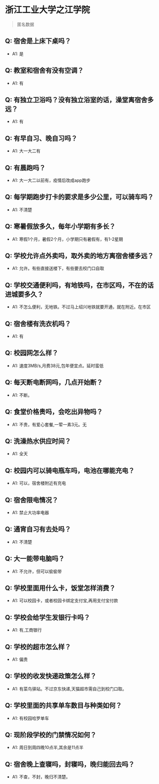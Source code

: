 # 浙江工业大学之江学院
> 匿名数据
## Q: 宿舍是上床下桌吗？
- A1: 是
## Q: 教室和宿舍有没有空调？
- A1: 有
## Q: 有独立卫浴吗？没有独立浴室的话，澡堂离宿舍多远？
- A1: 有
## Q: 有早自习、晚自习吗？
- A1: 大一大二有
## Q: 有晨跑吗？
- A1: 大一大二以前有，疫情后改成app跑步
## Q: 每学期跑步打卡的要求是多少公里，可以骑车吗？
- A1: 不清楚
## Q: 寒暑假放多久，每年小学期有多长？
- A1: 寒假1个月，暑假2个月，小学期只有暑假有，有1-2星期
## Q: 学校允许点外卖吗，取外卖的地方离宿舍楼多远？
- A1: 允许。有些直接送楼下，有些要去校门口自取
## Q: 学校交通便利吗，有地铁吗，在市区吗，不在的话进城要多久？
- A1: 不怎么便利，无地铁。不过马上绍兴地铁就要开通，就在附近。在市区
## Q: 宿舍楼有洗衣机吗？
- A1: 有
## Q: 校园网怎么样？
- A1: 速度3MB/s,月费38元,包年便宜点。延时蛮低
## Q: 每天断电断网吗，几点开始断？
- A1: 不断。
## Q: 食堂价格贵吗，会吃出异物吗？
- A1: 不贵，有爱心套餐,一荤一素3元。无
## Q: 洗澡热水供应时间？
- A1: 全天
## Q: 校园内可以骑电瓶车吗，电池在哪能充电？
- A1: 可以，宿舍楼附近有充电
## Q: 宿舍限电情况？
- A1: 禁止大功率电器
## Q: 通宵自习有去处吗？
- A1: 不清楚
## Q: 大一能带电脑吗？
- A1: 不允许，但可以偷偷带
## Q: 学校里面用什么卡，饭堂怎样消费？
- A1: 可以校园卡，或者校园卡绑定支付宝,再用支付宝付款
## Q: 学校会给学生发银行卡吗？
- A1: 有,工商银行
## Q: 学校的超市怎么样？
- A1: 偏贵
## Q: 学校的收发快递政策怎么样？
- A1: 有菜鸟驿站。不过京东快递,天猫超市需自己到校门口取。
## Q: 学校里面的共享单车数目与种类如何？
- A1: 有校园哈罗单车
## Q: 现阶段学校的门禁情况如何？
- A1: 周日到周四晚10点半,其余是11点半
## Q: 宿舍晚上查寝吗，封寝吗，晚归能回去吗？
- A1: 不查，不封，晚归不清楚。